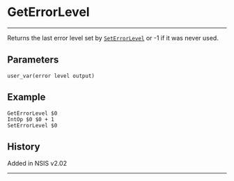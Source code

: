 # GetErrorLevel

---

Returns the last error level set by [`SetErrorLevel`][1] or -1 if it was never used.

## Parameters

    user_var(error level output)

## Example

	GetErrorLevel $0
	IntOp $0 $0 + 1
	SetErrorLevel $0

## History

Added in NSIS v2.02

---

[1]: SetErrorLevel.md
